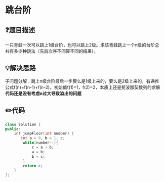 # 跳台阶

## :question:题目描述
一只青蛙一次可以跳上1级台阶，也可以跳上2级。求该青蛙跳上一个n级的台阶总共有多少种跳法（先后次序不同算不同的结果）。

## :bulb:解决思路
子问题分解：跳上n级台阶最后一步要么是1级上来的，要么是2级上来的，有递推公式f(n)=f(n-1)+f(n-2)，初始值f(1)=1，f(2)=2，本质上还是斐波那契数列的求解
**代码还是没有考虑n过大导致溢出的问题**

## :pencil2:代码
```c++
class Solution {
public:
    int jumpFloor(int number) {
       int a = 0, b = 1, c;
        while(number--){
            c = a + b;
            a = b;
            b = c;
        }
        return c;
    }
};
```